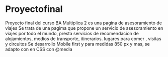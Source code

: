 # Proyectofinal
Proyecto final del curso BA Multiplica 2 es una pagina de asesoramiento de viajes 
Se trata de una pagima que propone un servicio de asesoramiento en viajes por todo el mundo, presta servicios de recomendacion de alojamientos, medios de transporte, itinerarios. lugares para comer , visitas y circuitos 
Se desarrollo Mobile first y para medidas 850 px y mas, se adapto con en CSS con @media
